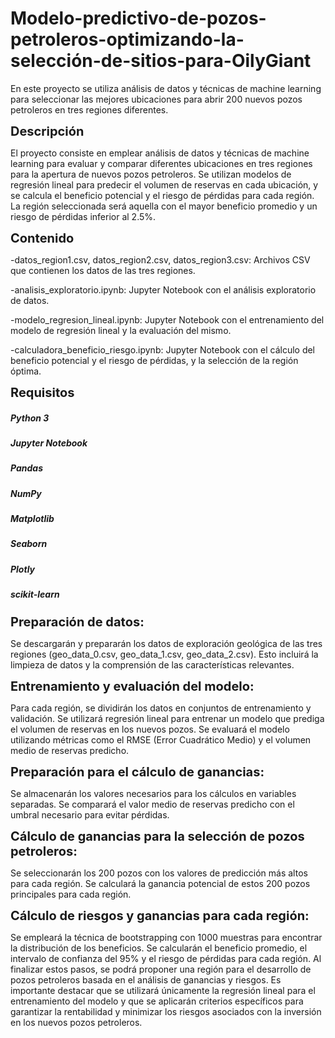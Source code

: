 # Modelo-predictivo-de-pozos-petroleros-optimizando-la-selección-de-sitios-para-OilyGiant
En este proyecto se utiliza análisis de datos y técnicas de machine learning para seleccionar las mejores ubicaciones para abrir 200 nuevos pozos petroleros en tres regiones diferentes.


**<span style="font-size:20px; font-weight:bold;">Descripción</span>**

El proyecto consiste en emplear análisis de datos y técnicas de machine learning para evaluar y comparar diferentes ubicaciones en tres regiones para la apertura de nuevos pozos petroleros. Se utilizan modelos de regresión lineal para predecir el volumen de reservas en cada ubicación, y se calcula el beneficio potencial y el riesgo de pérdidas para cada región. La región seleccionada será aquella con el mayor beneficio promedio y un riesgo de pérdidas inferior al 2.5%.

**<span style="font-size:20px; font-weight:bold;">Contenido</span>**

-datos_region1.csv, datos_region2.csv, datos_region3.csv: Archivos CSV que contienen los datos de las tres regiones.

-analisis_exploratorio.ipynb: Jupyter Notebook con el análisis exploratorio de datos.

-modelo_regresion_lineal.ipynb: Jupyter Notebook con el entrenamiento del modelo de regresión lineal y la evaluación del mismo.

-calculadora_beneficio_riesgo.ipynb: Jupyter Notebook con el cálculo del beneficio potencial y el riesgo de pérdidas, y la selección de la región óptima.


**<span style="font-size:20px; font-weight:bold;">Requisitos</span>**

##### Python 3
#####  Jupyter Notebook
#####  Pandas
#####  NumPy
#####  Matplotlib
#####  Seaborn
#####  Plotly
#####  scikit-learn


**<span style="font-size:20px; font-weight:bold;">Preparación de datos:</span>**

Se descargarán y prepararán los datos de exploración geológica de las tres regiones (geo_data_0.csv, geo_data_1.csv, geo_data_2.csv). Esto incluirá la limpieza de datos y la comprensión de las características relevantes.


**<span style="font-size:20px; font-weight:bold;">Entrenamiento y evaluación del modelo:</span>**

Para cada región, se dividirán los datos en conjuntos de entrenamiento y validación.
Se utilizará regresión lineal para entrenar un modelo que prediga el volumen de reservas en los nuevos pozos.
Se evaluará el modelo utilizando métricas como el RMSE (Error Cuadrático Medio) y el volumen medio de reservas predicho.


**<span style="font-size:20px; font-weight:bold;">Preparación para el cálculo de ganancias:</span>**

Se almacenarán los valores necesarios para los cálculos en variables separadas.
Se comparará el valor medio de reservas predicho con el umbral necesario para evitar pérdidas.


**<span style="font-size:20px; font-weight:bold;">Cálculo de ganancias para la selección de pozos petroleros:</span>**

Se seleccionarán los 200 pozos con los valores de predicción más altos para cada región.
Se calculará la ganancia potencial de estos 200 pozos principales para cada región.


**<span style="font-size:20px; font-weight:bold;">Cálculo de riesgos y ganancias para cada región:</span>**

Se empleará la técnica de bootstrapping con 1000 muestras para encontrar la distribución de los beneficios.
Se calcularán el beneficio promedio, el intervalo de confianza del 95% y el riesgo de pérdidas para cada región.
Al finalizar estos pasos, se podrá proponer una región para el desarrollo de pozos petroleros basada en el análisis de ganancias y riesgos. Es importante destacar que se utilizará únicamente la regresión lineal para el entrenamiento del modelo y que se aplicarán criterios específicos para garantizar la rentabilidad y minimizar los riesgos asociados con la inversión en los nuevos pozos petroleros.



